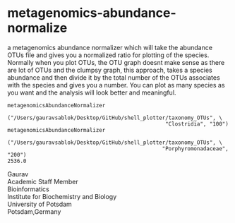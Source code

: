 # metagenomics-abundance-normalize
a metagenomics abundance normalizer which will take the abundance OTUs file and gives you a normalized ratio for plotting of the species. Normally when you plot OTUs, the OTU graph doesnt make sense as there are lot of OTUs and the clumpsy graph, this approach, takes a species abundance and then divide it by the total number of the OTUs associates with the  species and gives you a number. You can plot as many species as you want and the analysis will look better and meaningful.

 ```
metagenomicsAbundanceNormalizer
                ("/Users/gauravsablok/Desktop/GitHub/shell_plotter/taxonomy_OTUs", \
                                                   "Clostridia", "100")
metagenomicsAbundanceNormalizer
             ("/Users/gauravsablok/Desktop/GitHub/shell_plotter/taxonomy_OTUs", \
                                                  "Porphyromonadaceae", "200")
2536.0
```
Gaurav \
Academic Staff Member \
Bioinformatics \
Institute for Biochemistry and Biology \
University of Potsdam \
Potsdam,Germany 

